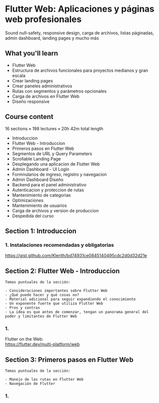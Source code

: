 # Flutter Web: Aplicaciones y páginas web profesionales

Sound null-safety, responsive design, carga de archivos, listas páginadas, admin dashboard, landing pages y mucho más

## What you'll learn

- Flutter Web
- Estructura de archivos funcionales para proyectos medianos y gran escala
- Crear landing pages
- Crear paneles administrativos
- Rutas con segmentos y parámetros opcionales
- Carga de archivos en Flutter Web
- Diseño responsive

## Course content

16 sections • 198 lectures • 20h 42m total length

- Introduccion
- Flutter Web - Introduccion
- Primeros pasos en Flutter Web
- Segmentos de URL y Query Parameters
- Scrollable Landing Page
- Desplegando una aplicacion de Flutter Web
- Admin Dashboard - UI Login
- Formnularios de ingreso, registro y navegacion
- Admin Dashboard Diseño
- Backend para el panel administrativo
- Autenticacion y proteccion de rutas
- Mantenimiento de categorias
- Optimizaciones
- Mantenimiento de usuarios
- Carga de archivos y version de produccion
- Despedida del curso

## Section 1: Introduccion

### 1. Instalaciones recomendadas y obligatorias

https://gist.github.com/Klerith/bd74931ce0845140495cdc2d0d32d21e

## Section 2: Flutter Web - Introduccion

    Temas puntuales de la sección:

    - Consideraciones importantes sobre Flutter Web
    - ¿Qué puede hacer y qué cosas no?
    - Material adicional para seguir expandiendo el conocimiento
    - Un exponente fuerte que utiliza Flutter Web
    - Pros y contras
    - La idea es que antes de comenzar, tengan un panorama general del poder y limitantes de Flutter Web

### 1.

Flutter on the Web:  
https://flutter.dev/multi-platform/web

## Section 3: Primeros pasos en Flutter Web

    Temas puntuales de la sección:

    - Manejo de las rutas en Flutter Web
    - Navegación de Flutter

### 1.
